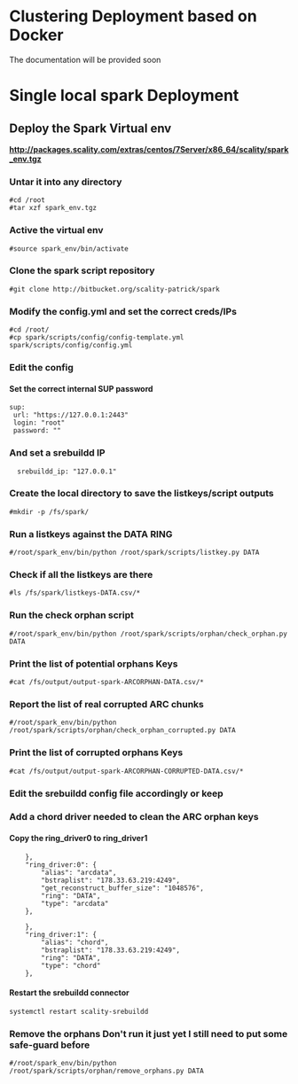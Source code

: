 
# Clustering Deployment based on Docker

The documentation will be provided soon

# Single local spark Deployment
## Deploy the Spark Virtual env
**http://packages.scality.com/extras/centos/7Server/x86_64/scality/spark_env.tgz**

### Untar it into any directory
```
#cd /root 
#tar xzf spark_env.tgz
```

### Active the virtual env
```
#source spark_env/bin/activate 
```

### Clone the spark script repository
```
#git clone http://bitbucket.org/scality-patrick/spark
```

### Modify the config.yml and set the correct creds/IPs
```
#cd /root/
#cp spark/scripts/config/config-template.yml spark/scripts/config/config.yml
```

### Edit the config

#### Set the correct internal SUP password 
```
sup:
 url: "https://127.0.0.1:2443"
 login: "root"
 password: ""
```

### And set a srebuildd IP
```
  srebuildd_ip: "127.0.0.1"
```

### Create the local directory to save the listkeys/script outputs
```
#mkdir -p /fs/spark/
```

### Run a listkeys against the DATA RING
```
#/root/spark_env/bin/python /root/spark/scripts/listkey.py DATA
```

### Check if all the listkeys are there
```
#ls /fs/spark/listkeys-DATA.csv/*
```

### Run the check orphan script
```
#/root/spark_env/bin/python /root/spark/scripts/orphan/check_orphan.py DATA
```

### Print the list of potential orphans Keys
```
#cat /fs/output/output-spark-ARCORPHAN-DATA.csv/*
```

### Report the list of real corrupted ARC chunks
```
#/root/spark_env/bin/python /root/spark/scripts/orphan/check_orphan_corrupted.py DATA
```

### Print the list of corrupted orphans Keys
```
#cat /fs/output/output-spark-ARCORPHAN-CORRUPTED-DATA.csv/*
```

### Edit the srebuildd config file accordingly or keep 
### Add a chord driver needed to clean the ARC orphan keys
#### Copy the ring_driver0 to ring_driver1

```
    },
    "ring_driver:0": {
        "alias": "arcdata",
        "bstraplist": "178.33.63.219:4249",
        "get_reconstruct_buffer_size": "1048576",
        "ring": "DATA",
        "type": "arcdata"
    },
```
```
    },
    "ring_driver:1": {
        "alias": "chord",
        "bstraplist": "178.33.63.219:4249",
        "ring": "DATA",
        "type": "chord"
    },
```

#### Restart the srebuildd connector
```
systemctl restart scality-srebuildd
```

### Remove the orphans **Don't run it just yet I still need to put some safe-guard before**
```
#/root/spark_env/bin/python /root/spark/scripts/orphan/remove_orphans.py DATA
```
